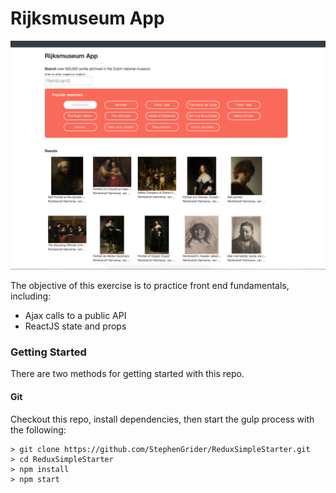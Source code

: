 # Rijksmuseum App

![alt text](rijks_screenshot.png)

The objective of this exercise is to practice front end fundamentals, including:

* Ajax calls to a public API
* ReactJS state and props

### Getting Started

There are two methods for getting started with this repo.

#### Git
Checkout this repo, install dependencies, then start the gulp process with the following:

```
> git clone https://github.com/StephenGrider/ReduxSimpleStarter.git
> cd ReduxSimpleStarter
> npm install
> npm start
```
